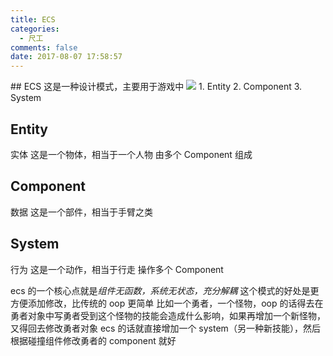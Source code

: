 ```yaml
---
title: ECS
categories:
  - 尺工
comments: false
date: 2017-08-07 17:58:57
---
```

<p></p>
<!-- more -->
## ECS
这是一种设计模式，主要用于游戏中
<img src="http://olti9qjwg.bkt.clouddn.com/qiniu/img/photos/ow.png">
1. Entity
2. Component
3. System

## Entity
实体
这是一个物体，相当于一个人物
由多个 Component 组成

## Component
数据
这是一个部件，相当于手臂之类

## System 
行为
这是一个动作，相当于行走
操作多个 Component

ecs 的一个核心点就是*组件无函数，系统无状态，充分解耦*
这个模式的好处是更方便添加修改，比传统的 oop 更简单
比如一个勇者，一个怪物，oop 的话得去在勇者对象中写勇者受到这个怪物的技能会造成什么影响，如果再增加一个新怪物，又得回去修改勇者对象
ecs 的话就直接增加一个 system（另一种新技能），然后根据碰撞组件修改勇者的 component 就好